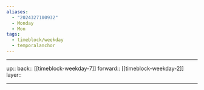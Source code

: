 ```yaml
---
aliases:
  - "2024327100932"
  - Monday
  - Mon
tags:
  - timeblock/weekday
  - temporalanchor
---
```




***

up:: 
back:: [[timeblock-weekday-7]]
forward:: [[timeblock-weekday-2]]
layer:: 

***
